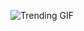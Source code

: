 ![Trending GIF](https://media4.giphy.com/media/v1.Y2lkPThiYjIxNzcydGt3NjFscWVpNHI5NDRia2xva2l4bXIxNmJkc2g2empuZjdiZDBiNiZlcD12MV9naWZzX3NlYXJjaCZjdD1n/bGgsc5mWoryfgKBx1u/giphy.gif)
